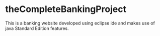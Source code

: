 # theCompleteBankingProject
This is a  banking website developed using eclipse ide and makes use of java Standard Edition features.

